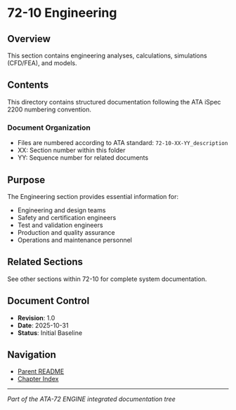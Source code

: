 # 72-10 Engineering

## Overview
This section contains engineering analyses, calculations, simulations (CFD/FEA), and models.

## Contents
This directory contains structured documentation following the ATA iSpec 2200 numbering convention.

### Document Organization
- Files are numbered according to ATA standard: `72-10-XX-YY_description`
- XX: Section number within this folder
- YY: Sequence number for related documents

## Purpose
The Engineering section provides essential information for:
- Engineering and design teams
- Safety and certification engineers
- Test and validation engineers
- Production and quality assurance
- Operations and maintenance personnel

## Related Sections
See other sections within 72-10 for complete system documentation.

## Document Control
- **Revision**: 1.0
- **Date**: 2025-10-31
- **Status**: Initial Baseline

## Navigation
- [Parent README](../README.md)
- [Chapter Index](../../INDEX.md)

---
*Part of the ATA-72 ENGINE integrated documentation tree*
